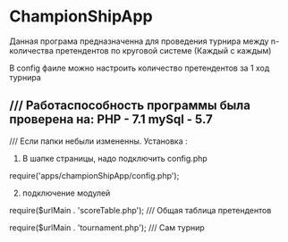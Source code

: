 # ChampionShipApp

Данная програма предназначенна для проведения турнира между n-количества претендентов по круговой системе (Каждый с каждым)

В config фаиле можно настроить количество претендентов за 1 ход турнира



/// Работаспособность программы была проверена на:
PHP - 7.1
mySql - 5.7
-----------------------------------------------------------------------------------


///  Если папки небыли измененны.
Установка : 

1. В шапке страницы, надо подключить config.php

require('apps/championShipApp/config.php');


2. подключение модулей 


require($urlMain . 'scoreTable.php');  /// Общая таблица претендентов 

require($urlMain . 'tournament.php');  /// Сам турнир


